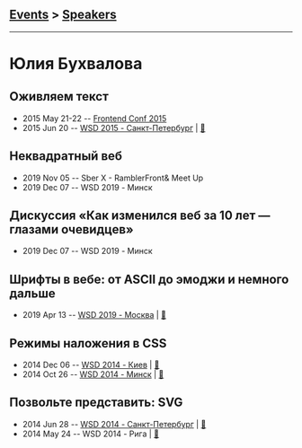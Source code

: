 ## [Events](../README.md) > [Speakers](../speakers.md)
---

# Юлия Бухвалова

## Оживляем текст
- 2015 May 21-22 -- [Frontend Conf 2015](https://www.youtube.com/watch?v=cUhJ0K9Pk-c)    
- 2015 Jun 20 -- [WSD 2015 - Санкт-Петербург](https://www.youtube.com/watch?v=V7bnSOwuO4M)  | [:notebook:](https://wsd.events/2015/06/20/pres/text-alive/)  
## Неквадратный веб
- 2019 Nov 05 -- Sber X - RamblerFront&amp; Meet Up    
- 2019 Dec 07 -- WSD 2019 - Минск    
## Дискуссия «Как изменился веб за 10 лет — глазами очевидцев»
- 2019 Dec 07 -- WSD 2019 - Минск    
## Шрифты в вебе: от ASCII до эмоджи и немного дальше
- 2019 Apr 13 -- [WSD 2019 - Москва](https://www.youtube.com/watch?v=DCUsj_gNbxs)  | [:notebook:](https://wsd.events/2019/04/13/pres/ascii-emoji/)  
## Режимы наложения в CSS
- 2014 Dec 06 -- [WSD 2014 - Киев](https://www.youtube.com/watch?v=t8Td3Oq47yE)  | [:notebook:](https://wsd.events/2014/12/06/pres/css-blending/)  
- 2014 Oct 26 -- [WSD 2014 - Минск](http://youtu.be/T-P0cjtekac)  | [:notebook:](https://wsd.events/2014/10/26/pres/css-blending/)  
## Позвольте представить: SVG
- 2014 Jun 28 -- [WSD 2014 - Санкт-Петербург](https://www.youtube.com/watch?v=TXqiq5tOWRQ)  | [:notebook:](https://wsd.events/2014/06/28/pres/meet-svg/)  
- 2014 May 24 -- WSD 2014 - Рига  | [:notebook:](https://wsd.events/2014/05/24/pres/about-svg/)  
